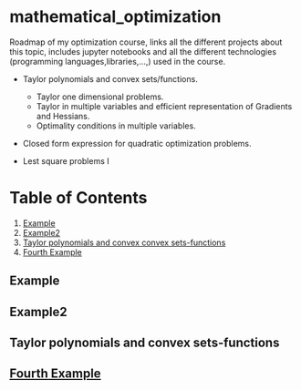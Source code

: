 # mathematical_optimization
Roadmap of my optimization course, links all the different projects about this topic, includes jupyter notebooks and all the different technologies (programming languages,libraries,...,) used in the course. 


- Taylor polynomials and convex sets/functions.
  - Taylor one dimensional problems.
  - Taylor in multiple variables and efficient representation of Gradients and Hessians.
  - Optimality conditions in multiple variables.

- Closed form expression for quadratic optimization problems.
- Lest square problems I 
# Table of Contents
1. [Example](#example)
2. [Example2](#example2)
3. [Taylor polynomials and convex convex sets-functions](#taylor-polynomials-and-convex-sets-functions)
4. [Fourth Example](#fourth-examplehttpwwwfourthexamplecom)


## Example
## Example2
## Taylor polynomials and convex sets-functions
## [Fourth Example](http://www.fourthexample.com) 
